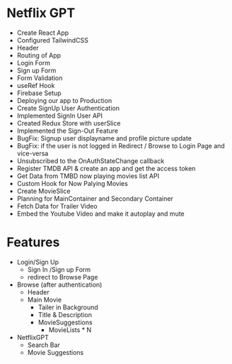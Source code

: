 # Netflix GPT

- Create React App
- Configured TailwindCSS
- Header
- Routing of App
- Login Form
- Sign up Form
- Form Validation
- useRef Hook
- Firebase Setup
- Deploying our app to Production
- Create SignUp User Authentication
- Implemented SignIn User API
- Created Redux Store with userSlice
- Implemented the Sign-Out Feature
- BugFix: Signup user displayname and profile picture update
- BugFix: if the user is not logged in Redirect / Browse to Login Page and vice-versa
- Unsubscribed to the OnAuthStateChange callback
- Register TMDB API & create an app and get the access token
- Get Data from TMBD now playing movies list API
- Custom Hook for Now Palying Movies
- Create MovieSlice
- Planning for MainContainer and Secondary Container
- Fetch Data for Trailer Video
- Embed the Youtube Video and make it autoplay and mute

# Features

- Login/Sign Up
  - Sign In /Sign up Form
  - redirect to Browse Page
- Browse (after authentication)
  - Header
  - Main Movie
    - Tailer in Background
    - Title & Description
    - MovieSuggestions
      - MovieLists \* N
- NetflixGPT
  - Search Bar
  - Movie Suggestions
